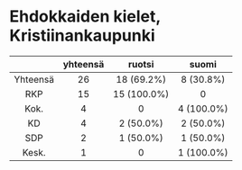 # Ehdokkaiden kielet, Kristiinankaupunki

| |yhteensä|ruotsi|suomi|
|:---:|:---:|:---:|:---:|
|Yhteensä|26|18 (69.2%)|8 (30.8%)|
|RKP|15|15 (100.0%)|0|
|Kok.|4|0|4 (100.0%)|
|KD|4|2 (50.0%)|2 (50.0%)|
|SDP|2|1 (50.0%)|1 (50.0%)|
|Kesk.|1|0|1 (100.0%)|


